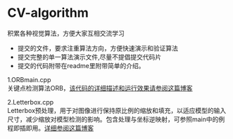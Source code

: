 # CV-algorithm

积累各种视觉算法，方便大家互相交流学习  
- 提交的文件，要求注重算法方向，方便快速演示和验证算法   
- 提交完整的单一算法演示文件,尽量不提倡提交代码片
- 提交的代码附带在readme里附带简单的介绍。



1.ORBmain.cpp    
关键点检测算法ORB，[该代码的详细描述和运行效果请参阅这篇博客](https://mzkyle.blog.csdn.net/article/details/150423553?spm=1011.2415.3001.5331)

2.Letterbox.cpp \
Letterbox预处理，用于对图像进行保持原比例的缩放和填充，以适应模型的输入尺寸，减少缩放对模型检测的影响。包含处理与坐标逆映射，可参照main中的例程即插即用。[详细参阅这篇博客](https://blog.csdn.net/qq_37231166/article/details/151930686?spm=1001.2014.3001.5501)
